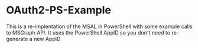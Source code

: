 # OAuth2-PS-Example
This is a re-implentation of the MSAL in PowerShell with some example calls to MSGraph API.
It uses the PowerShell AppID so you don't need to re-generate a new AppID

